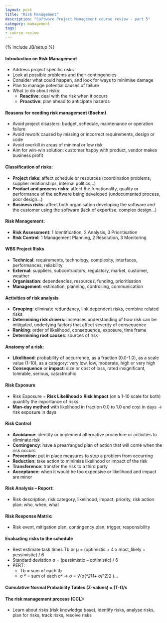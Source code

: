 ```yaml
---
layout: post
title: "Risk Management"
description: "Software Project Management course review - part 5"
category: management
tags: 
- course-review
---
```

{% include JB/setup %}

#### Introduction on Risk Management
* Address project specific risks
* Look at possible problems and their contingencies
* Consider what could happen, and look for ways to minimise damage
* Plan to manage potential causes of failure
* What to do about risks
	- **Reactive**: deal with the risk when it occurs
	- **Proactive**: plan ahead to anticipate hazards

#### Reasons for needing risk management (Boehm)
* Avoid project disasters: budget, schedule, maintenance or operation failure
* Avoid rework caused by missing or incorrect requirements, design or code
* Avoid overkill in areas of minimal or low risk
* Aim for win-win solution: customer happy with product, vendor makes business profit

#### Classification of risks:
* **Project risks**: affect schedule or resources (coordination problems, supplier relationships, internal politics…)
* **Product and process risks**: affect the functionality, quality or performance of the 
software being developed (undocumented process, poor design…)
* **Business risks**: affect both organisation developing the software and the customer using the software (lack of expertise, complex design…)

#### Risk Management:
* **Risk Assessment**: 1 Identification, 2 Analysis, 3 Prioritisation
* **Risk Control**: 1 Management Planning, 2 Resolution, 3 Monitoring

#### WBS Project Risks
* **Technical**: requirements, technology, complexity, interfaces, performances, reliability
* **External**: suppliers, subcontractors, regulatory, market, customer, weather
* **Organisation**: dependencies, resources, funding, prioritisation
* **Management**: estimation, planning, controlling, communication

#### Activities of risk analysis
* **Grouping**: eliminate redundancy, link dependent risks, combine related risks
* **Determining risk drivers**: increases understanding of how risk can be mitigated, underlying factors that affect severity of consequence
* **Ranking**: order of likelihood, consequence, exposure, time frame
* **Determining root causes**: sources of risk

#### Anatomy of a risk:
* **Likelihood**: probability of occurrence, as a fraction (0.0-1.0), as a scale value (1-10), 
as a category: very low, low, moderate, high or very high
* **Consequence** or **impact**: size or cost of loss, rated insignificant, tolerable, serious, 
catastrophic

#### Risk Exposure 
* Risk Exposure = **Risk Likelihood x Risk Impact** (on a 1-10 scale for both) quantify the 
importance of risks
* **Man-day method** with likelihood in fraction 0.0 to 1.0 and cost in days -> risk exposure in days

#### Risk Control
* **Avoidance**: identify or implement alternative procedure or activities to eliminate risk
* **Contingency**: have a prearranged plan of action that will come when the risk occurs
* **Prevention**: put in place measures to stop a problem from occurring
* **Reduction**: take action to minimise likelihood or impact of the risk
* **Transference**: transfer the risk to a third party
* **Acceptance**: when it would be too expensive or likelihood and impact are minor

#### Risk Analysis – Report: 
* Risk description, risk category, likelihood, impact, priority, risk action plan:  who, when, what

#### Risk Response Matrix: 
* Risk event, mitigation plan, contingency plan, trigger, responsibility

#### Evaluating risks to the schedule
* Best estimate task times Tb or μ = (optimistic + 4 x most_likely + pessimistic) / 6
* Standard deviation σ = (pessimistic – optimistic) / 6
* PERT: 
	- Tb = sum of each tb
	- σ ² =  sum of each σ² -> σ = √(σ(_^2)1+ σ(_^2)2 )… 

#### Cumulative Normal Probability Tables (Z-values) = (T-t)/s

#### The risk management process (CCL): 
* Learn about risks (risk knowledge base), identify risks, analyse risks, plan for risks, track risks, resolve risks